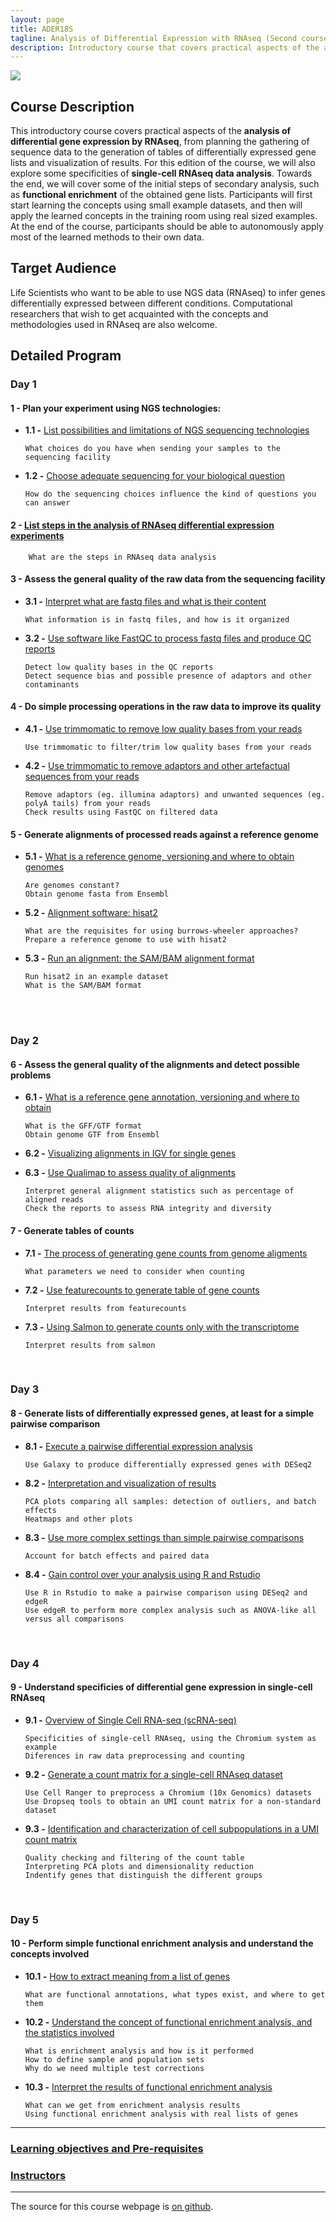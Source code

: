 ```yaml
---
layout: page
title: ADER18S
tagline: Analysis of Differential Expression with RNAseq (Second course in 2018)
description: Introductory course that covers practical aspects of the analysis of differential gene expression by RNAseq
---
```

![](./pages/images/Entry_index_image.jpg)

## Course Description
This introductory course covers practical aspects of the **analysis of differential gene expression by RNAseq**, from planning the gathering of sequence data to the generation of tables of differentially expressed gene lists and visualization of results. For this edition of the course, we will also explore some specificities of **single-cell RNAseq data analysis**. Towards the end, we will cover some of the initial steps of secondary analysis, such as **functional enrichment** of the obtained gene lists. Participants will first start learning the concepts using small example datasets, and then will apply the learned concepts in the training room using real sized examples. At the end of the course, participants should be able to autonomously apply most of the learned methods to their own data. 


## Target Audience
Life Scientists who want to be able to use NGS data (RNAseq) to infer genes differentially expressed between different conditions. Computational researchers that wish to get acquainted with the concepts and methodologies used in RNAseq are also welcome.

## Detailed Program

### Day 1

#### 1 - Plan your experiment using NGS technologies:
+ **1.1 -** [List possibilities and limitations of NGS sequencing technologies](pages/L01_L02.md#LO1)

      What choices do you have when sending your samples to the sequencing facility

+ **1.2 -** [Choose adequate sequencing for your biological question](pages/L01_L02.md#LO1)

      How do the sequencing choices influence the kind of questions you can answer


#### 2 - [List steps in the analysis of RNAseq differential expression experiments](pages/L01_L02.md#LO2) 
        What are the steps in RNAseq data analysis


#### 3 - Assess the general quality of the raw data from the sequencing facility
+ **3.1 -** [Interpret what are fastq files and what is their content](pages/L03.md#LO3.1)
		    
      What information is in fastq files, and how is it organized
    
+ **3.2 -** [Use software like FastQC to process fastq files and produce QC reports](pages/L03.md#LO3.2)
		    
      Detect low quality bases in the QC reports  
      Detect sequence bias and possible presence of adaptors and other contaminants


#### 4 - Do simple processing operations in the raw data to improve its quality
+ **4.1 -** [Use  trimmomatic to remove low quality bases from your reads](pages/L04.md#LO4.1)
		    
      Use trimmomatic to filter/trim low quality bases from your reads

+ **4.2 -** [Use trimmomatic to remove adaptors and other artefactual sequences from your reads](pages/L04.md#LO4.2)
		
      Remove adaptors (eg. illumina adaptors) and unwanted sequences (eg. polyA tails) from your reads
      Check results using FastQC on filtered data



#### 5 - Generate alignments of processed reads against a reference genome
+ **5.1 -** [What is a reference genome, versioning and where to obtain genomes](pages/L05.md#LO5.1)
		
      Are genomes constant?
      Obtain genome fasta from Ensembl
       
+ **5.2 -** [Alignment software: hisat2](pages/L05.md#LO5.2)
		  
      What are the requisites for using burrows-wheeler approaches?
      Prepare a reference genome to use with hisat2
      
+ **5.3 -** [Run an alignment: the SAM/BAM alignment format](pages/L05.md#LO5.3)
		
      Run hisat2 in an example dataset
      What is the SAM/BAM format

<br/><br/>

### Day 2

#### 6 - Assess the general quality of the alignments and detect possible problems
+ **6.1 -** [What is a reference gene annotation, versioning and where to obtain](pages/L06.md#LO6.1)
		  
      What is the GFF/GTF format
      Obtain genome GTF from Ensembl

+ **6.2 -** [Visualizing alignments in IGV for single genes](pages/L06.md#LO6.2)

+ **6.3 -** [Use Qualimap to assess quality of alignments](pages/L06.md#LO6.3)
		
      Interpret general alignment statistics such as percentage of aligned reads
      Check the reports to assess RNA integrity and diversity


#### 7 - Generate tables of counts
+ **7.1 -** [The process of generating gene counts from genome aligments](pages/L07.md#LO7.1)
		
      What parameters we need to consider when counting

+ **7.2 -** [Use featurecounts to generate table of gene counts](pages/L07.md#LO7.2)
		  
      Interpret results from featurecounts
      
+ **7.3 -** [Using Salmon to generate counts only with the transcriptome](pages/L07.md#LO7.3)
		
      Interpret results from salmon

</br>


### Day 3
#### 8 - Generate lists of differentially expressed genes, at least for a simple pairwise comparison
+ **8.1 -** [Execute a pairwise differential expression analysis](pages/L08.md#LO8.1)
		  
      Use Galaxy to produce differentially expressed genes with DESeq2

+ **8.2 -** [Interpretation and visualization of results](pages/L08.md#LO8.2)
		  
      PCA plots comparing all samples: detection of outliers, and batch effects
      Heatmaps and other plots

+ **8.3 -** [Use more complex settings than simple pairwise comparisons](pages/L08.md#LO8.3)
      
      Account for batch effects and paired data

+ **8.4 -** [Gain control over your analysis using R and Rstudio](pages/L08.md#LO8.4)
		  
      Use R in Rstudio to make a pairwise comparison using DESeq2 and edgeR
      Use edgeR to perform more complex analysis such as ANOVA-like all versus all comparisons

</br>

### Day 4
#### 9 - Understand specificies of differential gene expression in single-cell RNAseq
+ **9.1 -** [Overview of Single Cell RNA-seq (scRNA-seq)](pages/L09.md#LO9.1)
		  
      Specificities of single-cell RNAseq, using the Chromium system as example
      Diferences in raw data preprocessing and counting

+ **9.2 -** [Generate a count matrix for a single-cell RNAseq dataset](pages/L09.md#LO9.2)
		
      Use Cell Ranger to preprocess a Chromium (10x Genomics) datasets
      Use Dropseq tools to obtain an UMI count matrix for a non-standard dataset

+ **9.3 -** [Identification and characterization of cell subpopulations in a UMI count matrix](pages/L09.md#LO9.3)
		
      Quality checking and filtering of the count table
      Interpreting PCA plots and dimensionality reduction
      Indentify genes that distinguish the different groups

</br>


### Day 5 
#### 10 - Perform simple functional enrichment analysis and understand the concepts involved
+ **10.1 -** [How to extract meaning from a list of genes](pages/L10.md#LO10.1)

      What are functional annotations, what types exist, and where to get them

+ **10.2 -** [Understand the concept of functional enrichment analysis, and the statistics involved](pages/L10.md#LO10.2)
		
      What is enrichment analysis and how is it performed
      How to define sample and population sets
      Why do we need multiple test corrections

+ **10.3 -** [Interpret the results of functional enrichment analysis](pages/L10.md#LO10.3)
		  
      What can we get from enrichment analysis results
      Using functional enrichment analysis with real lists of genes

---

### [Learning objectives and Pre-requisites](pages/objectives_prerequesites.md)

### [Instructors](pages/instructors.md)

---

The source for this course webpage is [on github](https://github.com/GTPB/Web_course_template).
